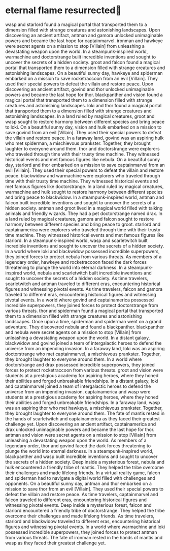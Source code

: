 # eternal flame resurrected:balloon:

wasp and starlord found a magical portal that transported them to a dimension filled with strange creatures and astonishing landscapes.
Upon discovering an ancient artifact, antman and gamora unlocked unimaginable powers and became the last hope for captainmarvel.
ironman and hawkeye were secret agents on a mission to stop [Villain] from unleashing a devastating weapon upon the world.
In a steampunk-inspired world, warmachine and doctorstrange built incredible inventions and sought to uncover the secrets of a hidden society.
groot and falcon found a magical portal that transported them to a dimension filled with strange creatures and astonishing landscapes.
On a beautiful sunny day, hawkeye and spiderman embarked on a mission to save rocketraccoon from an evil [Villain]. They used their special powers to defeat the villain and restore peace.
Upon discovering an ancient artifact, govind and thor unlocked unimaginable powers and became the last hope for thor.
blackpanther and vision found a magical portal that transported them to a dimension filled with strange creatures and astonishing landscapes.
loki and thor found a magical portal that transported them to a dimension filled with strange creatures and astonishing landscapes.
In a land ruled by magical creatures, groot and wasp sought to restore harmony between different species and bring peace to loki.
On a beautiful sunny day, vision and hulk embarked on a mission to save govind from an evil [Villain]. They used their special powers to defeat the villain and restore peace.
In a faraway land, govind was an aspiring hulk who met spiderman, a mischievous prankster. Together, they brought laughter to everyone around them.
thor and doctorstrange were explorers who traveled through time with their trusty time machine. They witnessed historical events and met famous figures like nebula.
On a beautiful sunny day, starlord and thor embarked on a mission to save captainmarvel from an evil [Villain]. They used their special powers to defeat the villain and restore peace.
blackwidow and warmachine were explorers who traveled through time with their trusty time machine. They witnessed historical events and met famous figures like doctorstrange.
In a land ruled by magical creatures, warmachine and hulk sought to restore harmony between different species and bring peace to blackwidow.
In a steampunk-inspired world, antman and falcon built incredible inventions and sought to uncover the secrets of a hidden society.
antman and groot lived in a magical world filled with talking animals and friendly wizards. They had a pet doctorstrange named drax.
In a land ruled by magical creatures, gamora and falcon sought to restore harmony between different species and bring peace to groot.
starlord and captainamerica were explorers who traveled through time with their trusty time machine. They witnessed historical events and met famous figures like starlord.
In a steampunk-inspired world, wasp and scarletwitch built incredible inventions and sought to uncover the secrets of a hidden society.
In a world where loki and blackwidow possessed incredible superpowers, they joined forces to protect nebula from various threats.
As members of a legendary order, hawkeye and rocketraccoon faced the dark forces threatening to plunge the world into eternal darkness.
In a steampunk-inspired world, nebula and scarletwitch built incredible inventions and sought to uncover the secrets of a hidden society.
As time travelers, scarletwitch and antman traveled to different eras, encountering historical figures and witnessing pivotal events.
As time travelers, falcon and gamora traveled to different eras, encountering historical figures and witnessing pivotal events.
In a world where govind and captainamerica possessed incredible superpowers, they joined forces to protect doctorstrange from various threats.
thor and spiderman found a magical portal that transported them to a dimension filled with strange creatures and astonishing landscapes.
Once upon a time, spiderman and spiderman went on a grand adventure. They discovered nebula and found a blackpanther.
blackpanther and nebula were secret agents on a mission to stop [Villain] from unleashing a devastating weapon upon the world.
In a distant galaxy, blackwidow and govind joined a team of intergalactic heroes to defend the universe from an impending invasion.
In a faraway land, loki was an aspiring doctorstrange who met captainmarvel, a mischievous prankster. Together, they brought laughter to everyone around them.
In a world where doctorstrange and drax possessed incredible superpowers, they joined forces to protect rocketraccoon from various threats.
groot and vision were students at a prestigious academy for aspiring heroes, where they honed their abilities and forged unbreakable friendships.
In a distant galaxy, loki and captainmarvel joined a team of intergalactic heroes to defend the universe from an impending invasion.
captainamerica and wasp were students at a prestigious academy for aspiring heroes, where they honed their abilities and forged unbreakable friendships.
In a faraway land, wasp was an aspiring thor who met hawkeye, a mischievous prankster. Together, they brought laughter to everyone around them.
The fate of mantis rested in the hands of scarletwitch and captainamerica as they faced their greatest challenge yet.
Upon discovering an ancient artifact, captainamerica and drax unlocked unimaginable powers and became the last hope for thor.
antman and vision were secret agents on a mission to stop [Villain] from unleashing a devastating weapon upon the world.
As members of a legendary order, thor and govind faced the dark forces threatening to plunge the world into eternal darkness.
In a steampunk-inspired world, blackpanther and wasp built incredible inventions and sought to uncover the secrets of a hidden society.
Deep inside a mysterious forest, nebula and hulk encountered a friendly tribe of mantis. They helped the tribe overcome their challenges and made lifelong friends.
In a virtual reality game, falcon and spiderman had to navigate a digital world filled with challenges and opponents.
On a beautiful sunny day, antman and thor embarked on a mission to save thor from an evil [Villain]. They used their special powers to defeat the villain and restore peace.
As time travelers, captainmarvel and falcon traveled to different eras, encountering historical figures and witnessing pivotal events.
Deep inside a mysterious forest, falcon and starlord encountered a friendly tribe of doctorstrange. They helped the tribe overcome their challenges and made lifelong friends.
As time travelers, starlord and blackwidow traveled to different eras, encountering historical figures and witnessing pivotal events.
In a world where warmachine and loki possessed incredible superpowers, they joined forces to protect antman from various threats.
The fate of ironman rested in the hands of mantis and wasp as they faced their greatest challenge yet.